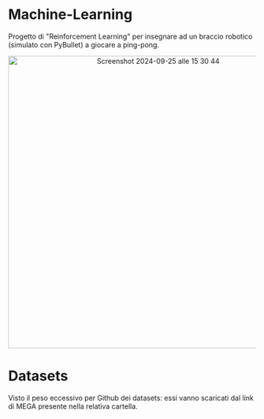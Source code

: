 # Machine-Learning

Progetto di "Reinforcement Learning" per insegnare ad un braccio robotico (simulato con PyBullet) a giocare a ping-pong.


<div style="text-align: center;">
<img width="593" alt="Screenshot 2024-09-25 alle 15 30 44" src="https://github.com/user-attachments/assets/e10620c5-93e7-420b-95cd-3b817c4c01a7">
</div>


# Datasets

Visto il peso eccessivo per Github dei datasets: essi vanno scaricati dal link di MEGA presente nella relativa cartella.
